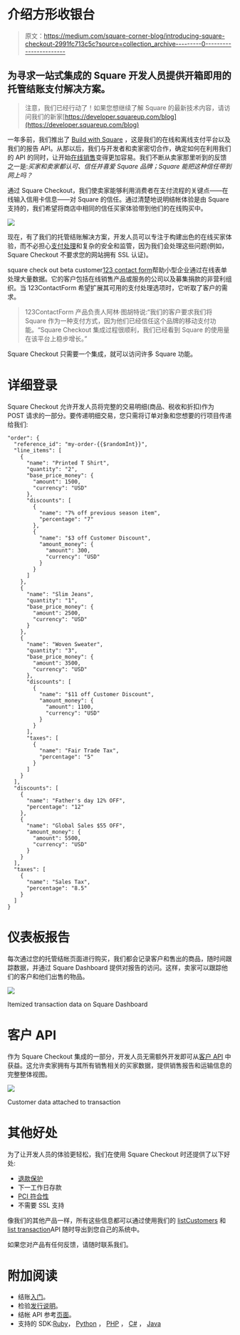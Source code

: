 # 介绍方形收银台

> 原文：<https://medium.com/square-corner-blog/introducing-square-checkout-2991fc713c5c?source=collection_archive---------0----------------------->

## 为寻求一站式集成的 Square 开发人员提供开箱即用的托管结账支付解决方案。

> 注意，我们已经行动了！如果您想继续了解 Square 的最新技术内容，请访问我们的新家[https://developer.squareup.com/blog](https://developer.squareup.com/blog)

一年多前，我们推出了 [Build with Square](https://squareup.com/developers) ，这是我们的在线和离线支付平台以及我们的报告 API。从那以后，我们与开发者和卖家密切合作，确定如何在利用我们的 API 的同时，让开始[在线销售](https://squareup.com/ecommerce)变得更加容易。我们不断从卖家那里听到的反馈之一是:*买家和卖家都认可、信任并喜爱 Square 品牌；Square 能把这种信任带到网上吗？*

通过 Square Checkout，我们使卖家能够利用消费者在支付流程的关键点——在线输入信用卡信息——对 Square 的信任。通过清楚地说明结帐体验是由 Square 支持的，我们希望将商店中相同的信任买家体验带到他们的在线购买中。

![](img/071fc9c65769ba078af2b814e865c629.png)

现在，有了我们的托管结账解决方案，开发人员可以专注于构建出色的在线买家体验，而不必担心[支付处理](https://squareup.com/pos/payments)和复杂的安全和监管，因为我们会处理这些问题(例如，Square Checkout 不要求您的网站拥有 SSL 认证)。

square check out beta customer[123 contact form](https://www.123contactform.com/)帮助小型企业通过在线表单处理大量数据。它的客户包括在线销售产品或服务的公司以及募集捐款的非营利组织。当 123ContactForm 希望扩展其可用的支付处理选项时，它听取了客户的需求。

> 123ContactForm 产品负责人阿林·图胡特说:“我们的客户要求我们将 Square 作为一种支付方式，因为他们已经信任这个品牌的移动支付功能。“Square Checkout 集成过程很顺利，我们已经看到 Square 的使用量在该平台上稳步增长。”

Square Checkout 只需要一个集成，就可以访问许多 Square 功能。

# 详细登录

Square Checkout 允许开发人员将完整的交易明细(商品、税收和折扣)作为 POST 请求的一部分。要传递明细交易，您只需将订单对象和您想要的行项目传递给我们:

```
"order": {
  "reference_id": "my-order-{{$randomInt}}",
  "line_items": [
    {
      "name": "Printed T Shirt",
      "quantity": "2",
      "base_price_money": {
        "amount": 1500,
        "currency": "USD"
      },
      "discounts": [
        {
          "name": "7% off previous season item",
          "percentage": "7"
        },
        {
          "name": "$3 off Customer Discount",
          "amount_money": {
            "amount": 300,
            "currency": "USD"
          }
        }
      ]
    },
    {
      "name": "Slim Jeans",
      "quantity": "1",
      "base_price_money": {
        "amount": 2500,
        "currency": "USD"
      }
    },
    {
      "name": "Woven Sweater",
      "quantity": "3",
      "base_price_money": {
        "amount": 3500,
        "currency": "USD"
      },
      "discounts": [
        {
          "name": "$11 off Customer Discount",
          "amount_money": {
            "amount": 1100,
            "currency": "USD"
          }
        }
      ],
      "taxes": [
        {
          "name": "Fair Trade Tax",
          "percentage": "5"
        }
      ]
    }
  ],
  "discounts": [
    {
      "name": "Father's day 12% OFF",
      "percentage": "12"
    },
    {
      "name": "Global Sales $55 OFF",
      "amount_money": {
        "amount": 5500,
        "currency": "USD"
      }
    }
  ],
  "taxes": [
    {
      "name": "Sales Tax",
      "percentage": "8.5"
    }
  ]
}
```

# 仪表板报告

每次通过您的托管结帐页面进行购买，我们都会记录客户和售出的商品，随时间跟踪数据，并通过 Square Dashboard 提供对报告的访问。这样，卖家可以跟踪他们的客户和他们出售的物品。

![](img/b326251098b251aa11ca04182c71f821.png)

Itemized transaction data on Square Dashboard

# 客户 API

作为 Square Checkout 集成的一部分，开发人员无需额外开发即可从[客户 API](https://docs.connect.squareup.com/api/connect/v2/#navsection-customers) 中获益。这允许卖家拥有与其所有销售相关的买家数据，提供销售报告和运输信息的完整整体视图。

![](img/a90ef489b994ca56c77a51e5ad04310a.png)

Customer data attached to transaction

# 其他好处

为了让开发人员的体验更轻松，我们在使用 Square Checkout 时还提供了以下好处:

*   [退款保护](https://squareup.com/help/us/en/article/5394-square-chargeback-protection)
*   下一工作日存款
*   [PCI 符合性](https://squareup.com/guides/pci-compliance)
*   不需要 SSL 支持

像我们的其他产品一样，所有这些信息都可以通过使用我们的 [listCustomers](https://docs.connect.squareup.com/api/connect/v2/#endpoint-listcustomers) 和[list transaction](https://docs.connect.squareup.com/api/connect/v2/#endpoint-listtransactions)API 随时导出到您自己的系统中。

如果您对产品有任何反馈，请随时联系我们。

# 附加阅读

*   结账[入门](https://docs.connect.squareup.com/articles/square-checkout-getstarted)。
*   检验[发行说明](https://docs.connect.squareup.com/articles/checkout-api-released-transactions-api-updated-2017-06)。
*   结帐 API 参考[页面](https://docs.connect.squareup.com/api/connect/v2/#navsection-checkout)。
*   支持的 SDK:[Ruby](https://github.com/square/connect-ruby-sdk/)， [Python](https://github.com/square/connect-python-sdk/) ， [PHP](https://github.com/square/connect-php-sdk/) ， [C#](https://github.com/square/connect-csharp-sdk) ， [Java](https://github.com/square/connect-java-sdk)